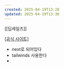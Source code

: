 ```yaml
---
created: 2025-04-19T13:28
updated: 2025-04-19T13:30
---
```

[[딥세일즈]]

[[공식 사이트]](https://deepsales.com/ko/our-data)

- next로 되어있다
- tailwinds 사용한다
- 